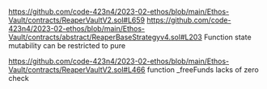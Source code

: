 https://github.com/code-423n4/2023-02-ethos/blob/main/Ethos-Vault/contracts/ReaperVaultV2.sol#L659
https://github.com/code-423n4/2023-02-ethos/blob/main/Ethos-Vault/contracts/abstract/ReaperBaseStrategyv4.sol#L203
Function state mutability can be restricted to pure

https://github.com/code-423n4/2023-02-ethos/blob/main/Ethos-Vault/contracts/ReaperVaultV2.sol#L466
function _freeFunds lacks of zero check 